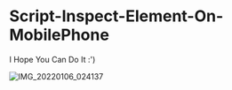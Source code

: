 # Script-Inspect-Element-On-MobilePhone

I Hope You Can Do It :')

![IMG_20220106_024137](https://user-images.githubusercontent.com/59664965/148280125-1860dd1b-0f5c-45e8-a790-c1b9c3e29f5b.jpg)

